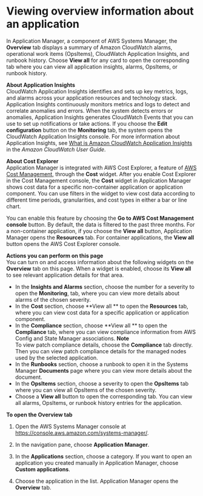 # Viewing overview information about an application<a name="application-manager-working-viewing-overview"></a>

In Application Manager, a component of AWS Systems Manager, the **Overview** tab displays a summary of Amazon CloudWatch alarms, operational work items \(OpsItems\), CloudWatch Application Insights, and runbook history\. Choose **View all** for any card to open the corresponding tab where you can view all application insights, alarms, OpsItems, or runbook history\.

**About Application Insights**  
CloudWatch Application Insights identifies and sets up key metrics, logs, and alarms across your application resources and technology stack\. Application Insights continuously monitors metrics and logs to detect and correlate anomalies and errors\. When the system detects errors or anomalies, Application Insights generates CloudWatch Events that you can use to set up notifications or take actions\. If you choose the **Edit configuration** button on the **Monitoring** tab, the system opens the CloudWatch Application Insights console\. For more information about Application Insights, see [What is Amazon CloudWatch Application Insights](https://docs.aws.amazon.com/AmazonCloudWatch/latest/monitoring/appinsights-what-is.html) in the *Amazon CloudWatch User Guide*\.

**About Cost Explorer**  
Application Manager is integrated with AWS Cost Explorer, a feature of [AWS Cost Management](https://docs.aws.amazon.com/account-billing/index.html), through the **Cost** widget\. After you enable Cost Explorer in the Cost Management console, the **Cost** widget in Application Manager shows cost data for a specific non\-container application or application component\. You can use filters in the widget to view cost data according to different time periods, granularities, and cost types in either a bar or line chart\. 

You can enable this feature by choosing the **Go to AWS Cost Management console** button\. By default, the data is filtered to the past three months\. For a non\-container application, if you choose the **View all** button, Application Manager opens the **Resources** tab\. For container applications, the **View all** button opens the AWS Cost Explorer console\.

**Actions you can perform on this page**  
You can turn on and access information about the following widgets on the **Overview** tab on this page\. When a widget is enabled, choose its **View all** to see relevant application details for that area\.
+ In the **Insights and Alarms** section, choose the number for a severity to open the **Monitoring**, tab, where you can view more details about alarms of the chosen severity\.
+ In the **Cost** section, choose **View all ** to open the **Resources** tab, where you can view cost data for a specific application or application component\.
+ In the **Compliance** section, choose **View all ** to open the **Compliance** tab, where you can view compliance information from AWS Config and State Manager associations\.
**Note**  
To view patch compliance details, choose the **Compliance** tab directly\. Then you can view patch compliance details for the managed nodes used by the selected application\. 
+ In the **Runbooks** section, choose a runbook to open it in the Systems Manager **Documents** page where you can view more details about the document\.
+ In the **OpsItems** section, choose a severity to open the **OpsItems** tab where you can view all OpsItems of the chosen severity\.
+ Choose a **View all** button to open the corresponding tab\. You can view all alarms, OpsItems, or runbook history entries for the application\.

**To open the **Overview** tab**

1. Open the AWS Systems Manager console at [https://console\.aws\.amazon\.com/systems\-manager/](https://console.aws.amazon.com/systems-manager/)\.

1. In the navigation pane, choose **Application Manager**\.

1. In the **Applications** section, choose a category\. If you want to open an application you created manually in Application Manager, choose **Custom applications**\.

1. Choose the application in the list\. Application Manager opens the **Overview** tab\.
